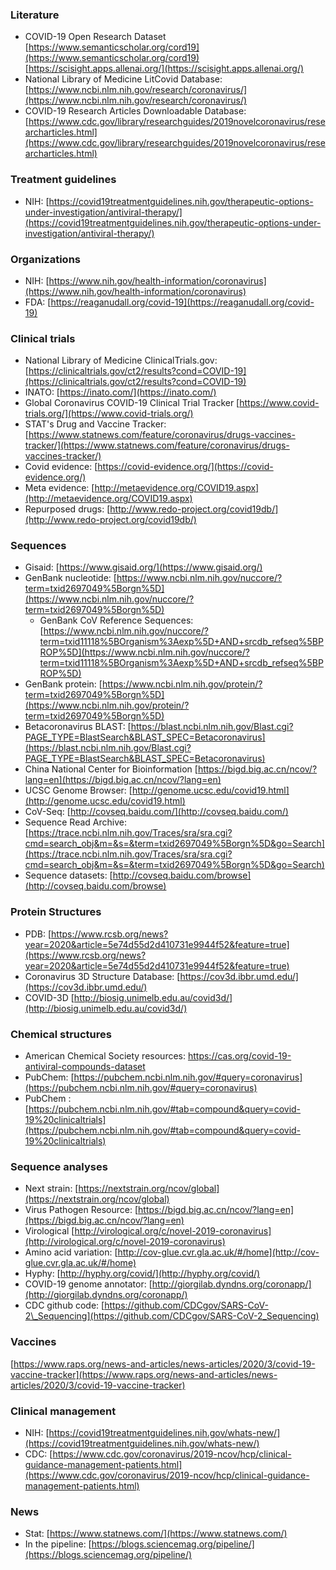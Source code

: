 
### Literature
- COVID-19 Open Research Dataset
[https://www.semanticscholar.org/cord19](https://www.semanticscholar.org/cord19)
[https://scisight.apps.allenai.org/](https://scisight.apps.allenai.org/)
- National Library of Medicine LitCovid Database: [https://www.ncbi.nlm.nih.gov/research/coronavirus/](https://www.ncbi.nlm.nih.gov/research/coronavirus/)
- COVID-19 Research Articles Downloadable Database:
[https://www.cdc.gov/library/researchguides/2019novelcoronavirus/researcharticles.html](https://www.cdc.gov/library/researchguides/2019novelcoronavirus/researcharticles.html)


### Treatment guidelines
- NIH:
[https://covid19treatmentguidelines.nih.gov/therapeutic-options-under-investigation/antiviral-therapy/](https://covid19treatmentguidelines.nih.gov/therapeutic-options-under-investigation/antiviral-therapy/)


### Organizations
- NIH:
[https://www.nih.gov/health-information/coronavirus](https://www.nih.gov/health-information/coronavirus)
- FDA:
  [https://reaganudall.org/covid-19](https://reaganudall.org/covid-19)


### Clinical trials
- National Library of Medicine ClinicalTrials.gov:
  [https://clinicaltrials.gov/ct2/results?cond=COVID-19](https://clinicaltrials.gov/ct2/results?cond=COVID-19)
- INATO:
[https://inato.com/](https://inato.com/)
- Global Coronavirus COVID-19 Clinical Trial Tracker
[https://www.covid-trials.org/](https://www.covid-trials.org/)
- STAT's Drug and Vaccine Tracker:
 [https://www.statnews.com/feature/coronavirus/drugs-vaccines-tracker/](https://www.statnews.com/feature/coronavirus/drugs-vaccines-tracker/)
- Covid evidence: 
[https://covid-evidence.org/](https://covid-evidence.org/)
- Meta evidence:
[http://metaevidence.org/COVID19.aspx](http://metaevidence.org/COVID19.aspx)
- Repurposed drugs:
[http://www.redo-project.org/covid19db/](http://www.redo-project.org/covid19db/)
 

### Sequences
- Gisaid: [https://www.gisaid.org/](https://www.gisaid.org/)
- GenBank nucleotide: [https://www.ncbi.nlm.nih.gov/nuccore/?term=txid2697049%5Borgn%5D](https://www.ncbi.nlm.nih.gov/nuccore/?term=txid2697049%5Borgn%5D)
  - GenBank CoV Reference Sequences: [https://www.ncbi.nlm.nih.gov/nuccore/?term=txid11118%5BOrganism%3Aexp%5D+AND+srcdb_refseq%5BPROP%5D](https://www.ncbi.nlm.nih.gov/nuccore/?term=txid11118%5BOrganism%3Aexp%5D+AND+srcdb_refseq%5BPROP%5D)
- GenBank protein: [https://www.ncbi.nlm.nih.gov/protein/?term=txid2697049%5Borgn%5D](https://www.ncbi.nlm.nih.gov/protein/?term=txid2697049%5Borgn%5D)
- Betacoronavirus BLAST:
[https://blast.ncbi.nlm.nih.gov/Blast.cgi?PAGE_TYPE=BlastSearch&BLAST_SPEC=Betacoronavirus](https://blast.ncbi.nlm.nih.gov/Blast.cgi?PAGE_TYPE=BlastSearch&BLAST_SPEC=Betacoronavirus)
- China National Center for Bioinformation
[https://bigd.big.ac.cn/ncov/?lang=en](https://bigd.big.ac.cn/ncov/?lang=en)
- UCSC Genome Browser:
  [http://genome.ucsc.edu/covid19.html](http://genome.ucsc.edu/covid19.html)
- CoV-Seq:
[http://covseq.baidu.com/](http://covseq.baidu.com/)
- Sequence Read Archive:
  [https://trace.ncbi.nlm.nih.gov/Traces/sra/sra.cgi?cmd=search_obj&m=&s=&term=txid2697049%5Borgn%5D&go=Search](https://trace.ncbi.nlm.nih.gov/Traces/sra/sra.cgi?cmd=search_obj&m=&s=&term=txid2697049%5Borgn%5D&go=Search)
- Sequence datasets:
  [http://covseq.baidu.com/browse](http://covseq.baidu.com/browse)

### Protein Structures
- PDB:
[https://www.rcsb.org/news?year=2020&article=5e74d55d2d410731e9944f52&feature=true](https://www.rcsb.org/news?year=2020&article=5e74d55d2d410731e9944f52&feature=true)
- Coronavirus 3D Structure Database:
[https://cov3d.ibbr.umd.edu/](https://cov3d.ibbr.umd.edu/)
- COVID-3D
[http://biosig.unimelb.edu.au/covid3d/](http://biosig.unimelb.edu.au/covid3d/)

### Chemical structures
- American Chemical Society resources:
  https://cas.org/covid-19-antiviral-compounds-dataset
- PubChem:
  [https://pubchem.ncbi.nlm.nih.gov/#query=coronavirus](https://pubchem.ncbi.nlm.nih.gov/#query=coronavirus)
 - PubChem :
  [https://pubchem.ncbi.nlm.nih.gov/#tab=compound&query=covid-19%20clinicaltrials](https://pubchem.ncbi.nlm.nih.gov/#tab=compound&query=covid-19%20clinicaltrials)

### Sequence analyses
- Next strain:
[https://nextstrain.org/ncov/global](https://nextstrain.org/ncov/global)
- Virus Pathogen Resource:
[https://bigd.big.ac.cn/ncov/?lang=en](https://bigd.big.ac.cn/ncov/?lang=en)
- Virological
[http://virological.org/c/novel-2019-coronavirus](http://virological.org/c/novel-2019-coronavirus)
- Amino acid variation:
[http://cov-glue.cvr.gla.ac.uk/#/home](http://cov-glue.cvr.gla.ac.uk/#/home)
- Hyphy:
[http://hyphy.org/covid/](http://hyphy.org/covid/)
- COVID-19 genome annotator:
[http://giorgilab.dyndns.org/coronapp/](http://giorgilab.dyndns.org/coronapp/)
- CDC github code:
[https://github.com/CDCgov/SARS-CoV-2\_Sequencing](https://github.com/CDCgov/SARS-CoV-2_Sequencing)

### Vaccines
[https://www.raps.org/news-and-articles/news-articles/2020/3/covid-19-vaccine-tracker](https://www.raps.org/news-and-articles/news-articles/2020/3/covid-19-vaccine-tracker)


### Clinical management
- NIH:
[https://covid19treatmentguidelines.nih.gov/whats-new/](https://covid19treatmentguidelines.nih.gov/whats-new/)
- CDC:
[https://www.cdc.gov/coronavirus/2019-ncov/hcp/clinical-guidance-management-patients.html](https://www.cdc.gov/coronavirus/2019-ncov/hcp/clinical-guidance-management-patients.html)

### News
- Stat:
[https://www.statnews.com/](https://www.statnews.com/)
- In the pipeline:
[https://blogs.sciencemag.org/pipeline/](https://blogs.sciencemag.org/pipeline/)



<!--stackedit_data:
eyJoaXN0b3J5IjpbLTIwNzI3NzI5ODQsOTUxODc2NzE2LC0xMz
AwMDIzNzk2LDMxMDU4MDkyMiwtMTA4Mzc0MDk4Nyw4NDY2NDgx
NjYsLTE5NjQ4NzQ0MDUsLTMzMTM3MDQ0MywtMTYwNzI2NTQ2NS
wxMDkzNTIxNDA4LC0xMzc5OTAyODk2LDU1ODQ2MjU1MywtMTA1
NTY1Mjg3Miw1MzU1NDI0MzMsOTA3NTc0OTE4LC0xMDUwNjQ0Mz
gwLDE1OTIyMjMxODQsNjQ2MjkwMTk3LDgzNzI0NTk5NSw4OTcz
NzI4MDVdfQ==
-->